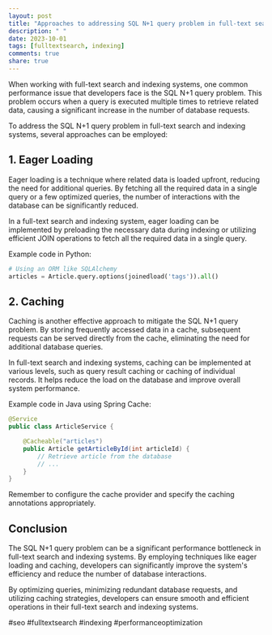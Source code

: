 ```yaml
---
layout: post
title: "Approaches to addressing SQL N+1 query problem in full-text search and indexing systems"
description: " "
date: 2023-10-01
tags: [fulltextsearch, indexing]
comments: true
share: true
---
```


When working with full-text search and indexing systems, one common performance issue that developers face is the SQL N+1 query problem. This problem occurs when a query is executed multiple times to retrieve related data, causing a significant increase in the number of database requests.

To address the SQL N+1 query problem in full-text search and indexing systems, several approaches can be employed:

## 1. Eager Loading

Eager loading is a technique where related data is loaded upfront, reducing the need for additional queries. By fetching all the required data in a single query or a few optimized queries, the number of interactions with the database can be significantly reduced.

In a full-text search and indexing system, eager loading can be implemented by preloading the necessary data during indexing or utilizing efficient JOIN operations to fetch all the required data in a single query.

Example code in Python:

```python
# Using an ORM like SQLAlchemy
articles = Article.query.options(joinedload('tags')).all()
```

## 2. Caching

Caching is another effective approach to mitigate the SQL N+1 query problem. By storing frequently accessed data in a cache, subsequent requests can be served directly from the cache, eliminating the need for additional database queries.

In full-text search and indexing systems, caching can be implemented at various levels, such as query result caching or caching of individual records. It helps reduce the load on the database and improve overall system performance.

Example code in Java using Spring Cache:

```java
@Service
public class ArticleService {

    @Cacheable("articles")
    public Article getArticleById(int articleId) {
        // Retrieve article from the database
        // ...
    }
}
```

Remember to configure the cache provider and specify the caching annotations appropriately.

## Conclusion

The SQL N+1 query problem can be a significant performance bottleneck in full-text search and indexing systems. By employing techniques like eager loading and caching, developers can significantly improve the system's efficiency and reduce the number of database interactions.

By optimizing queries, minimizing redundant database requests, and utilizing caching strategies, developers can ensure smooth and efficient operations in their full-text search and indexing systems.

#seo #fulltextsearch #indexing #performanceoptimization